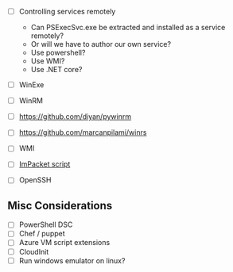 - [ ] Controlling services remotely
  - Can PSExecSvc.exe be extracted and installed as a service remotely?
  - Or will we have to author our own service?
  - Use powershell?
  - Use WMI?
  - Use .NET core?


- [ ] WinExe
- [ ] WinRM
- [ ] https://github.com/diyan/pywinrm
- [ ] https://github.com/marcanpilami/winrs
- [ ] WMI
- [ ] [ImPacket script](https://github.com/SecureAuthCorp/impacket)
- [ ] OpenSSH


## Misc Considerations

- [ ] PowerShell DSC
- [ ] Chef / puppet
- [ ] Azure VM script extensions
- [ ] CloudInit
- [ ] Run windows emulator on linux?